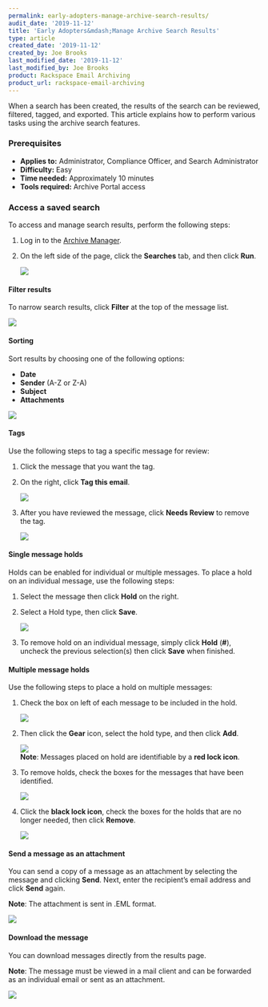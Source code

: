 ```yaml
---
permalink: early-adopters-manage-archive-search-results/
audit_date: '2019-11-12'
title: 'Early Adopters&mdash;Manage Archive Search Results'
type: article
created_date: '2019-11-12'
created_by: Joe Brooks
last_modified_date: '2019-11-12'
last_modified_by: Joe Brooks
product: Rackspace Email Archiving
product_url: rackspace-email-archiving
---
```



When a search has been created, the results of the search can be reviewed, filtered, tagged, and exported. This article explains how to perform various tasks using the archive search features.

### Prerequisites

- **Applies to:** Administrator, Compliance Officer, and Search Administrator
- **Difficulty:** Easy
- **Time needed:** Approximately 10 minutes
- **Tools required:** Archive Portal access

### Access a saved search

To access and manage search results, perform the following steps:

1. Log in to the [Archive Manager](/support/how-to/log-in-to-the-archive-manager).

2. On the left side of the page, click the **Searches** tab, and then click **Run**.

   ![](manage-archive-search-results-1.png)

#### Filter results

To narrow search results, click **Filter** at the top of the message list.

![](manage-archive-search-results-2.png)

#### Sorting

Sort results by choosing one of the following options:

- **Date**
- **Sender** (A-Z or Z-A)
- **Subject**
- **Attachments**

![](manage-archive-search-results-3.png)

#### Tags

Use the following steps to tag a specific message for review:

1. Click the message that you want the tag.

2. On the right, click **Tag this email**.

   ![](manage-archive-search-results-4.png)

3. After you have reviewed the message, click **Needs Review** to remove the tag.    

   ![](manage-archive-search-results-5.png)


#### Single message holds

Holds can be enabled for individual or multiple messages. To place a hold on an individual message, use the following steps:

1. Select the message then click **Hold** on the right.

2. Select a Hold type, then click **Save**.

   ![](manage-archive-search-results-6.png)

3. To remove hold on an individual message, simply click **Hold** (**#**), uncheck the previous selection(s) then click **Save** when finished.

#### Multiple message holds

Use the following steps to place a hold on multiple messages:

1. Check the box on left of each message to be included in the hold.

   ![](manage-archive-search-results-7.png)

2. Then click the **Gear** icon, select the hold type, and then click **Add**.

   ![](manage-archive-search-results-8.png)  
   **Note**: Messages placed on hold are identifiable by a **red lock icon**.

3. To remove holds, check the boxes for the messages that have been identified.

   ![](manage-archive-search-results-9.png) 

4. Click the **black lock icon**, check the boxes for the holds that are no longer needed, then click **Remove**.    

   ![](manage-archive-search-results-10.png)

#### Send a message as an attachment

You can send a copy of a message as an attachment by selecting the message and clicking **Send**. Next, enter the recipient’s email address and click **Send** again.

**Note**: The attachment is sent in .EML format.

![](manage-archive-search-results-11.png)

#### Download the message

You can download messages directly from the results page.

**Note**: The message must be viewed in a mail client and can be forwarded as an individual email or sent as an attachment.

![](manage-archive-search-results-12.png)
